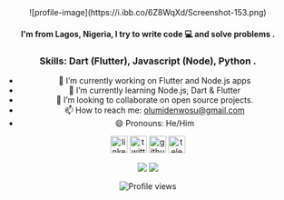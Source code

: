 

<div align="center">
  ![profile-image](https://i.ibb.co/6Z8WqXd/Screenshot-153.png)

  #### I'm from Lagos, Nigeria, I try to write code 💻 and solve problems .


  ### Skills: Dart (Flutter), Javascript (Node), Python .

  - 🔭 I’m currently working on Flutter and Node.js apps
  - 🌱 I’m currently learning Node.js, Dart & Flutter
  - 👯 I’m looking to collaborate on open source projects.
  - 📫 How to reach me: [olumidenwosu@gmail.com](mailto:olumidenwosu@gmail.com)
  - 😄 Pronouns: He/Him

  [<img src='https://cdn.jsdelivr.net/npm/simple-icons@3.0.1/icons/linkedin.svg' alt='linkedin' height='30'>](https://www.linkedin.com/in/nwosu-olumide-b7941318b/) [<img src='https://cdn.jsdelivr.net/npm/simple-icons@3.0.1/icons/twitter.svg' alt='twitter' height='30'>](https://twitter.com/olumidenwosu) [<img src='https://cdn.jsdelivr.net/npm/simple-icons@3.0.1/icons/github.svg' alt='github' height='30'>](https://github.com/olumidayy) [<img src='https://cdn.jsdelivr.net/npm/simple-icons@3.0.1/icons/telegram.svg' alt='telegram' height='30'>](https://t.me/olumidayy)
  <!-- 
  ![GitHub stats](https://github-readme-stats.vercel.app/api?username=olumidayy&show_icons=true) -->
  <p align = "center">
    <img src = "https://github-readme-stats.vercel.app/api?username=olumidayy&show_icons=true&theme=tokyonight&line_height=27">
    <img src = "https://github-readme-stats.vercel.app/api/top-langs/?username=olumidayy&theme=tokyonight">
  </p> 

  ![Profile views](https://gpvc.arturio.dev/olumidayy)
</div>

<!--
- 🔭 I’m currently working on ...
- 🌱 I’m currently learning ...
- 👯 I’m looking to collaborate on ...
- 🤔 I’m looking for help with ...
- 💬 Ask me about ...
- 📫 How to reach me: ...
- ⚡ Fun fact: ...
-->
